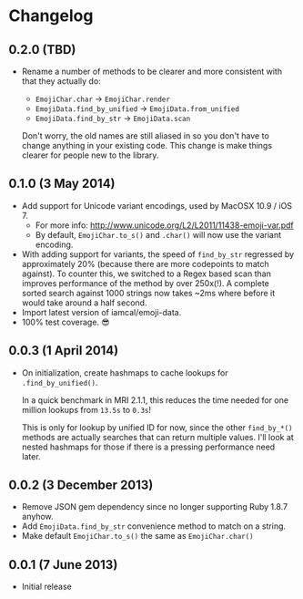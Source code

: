 # Changelog

## 0.2.0 (TBD)

 * Rename a number of methods to be clearer and more consistent with that they
   actually do:
     - `EmojiChar.char` → `EmojiChar.render`
     - `EmojiData.find_by_unified` → `EmojiData.from_unified`
     - `EmojiData.find_by_str` → `EmojiData.scan`

   Don't worry, the old names are still aliased in so you don't have to change
   anything in your existing code.  This change is make things clearer for
   people new to the library.

## 0.1.0 (3 May 2014)

 * Add support for Unicode variant encodings, used by MacOSX 10.9 / iOS 7.
   - For more info: http://www.unicode.org/L2/L2011/11438-emoji-var.pdf
   - By default, `EmojiChar.to_s()` and `.char()` will now use the variant
     encoding.
 * With adding support for variants, the speed of `find_by_str` regressed by
   approximately 20% (because there are more codepoints to match against). To
   counter this, we switched to a Regex based scan than improves performance of
   the method by over 250x(!).  A complete sorted search against 1000 strings
   now takes ~2ms where before it would take around a half second.
 * Import latest version of iamcal/emoji-data.
 * 100% test coverage. :sunglasses:

## 0.0.3 (1 April 2014)

 * On initialization, create hashmaps to cache lookups for `.find_by_unified()`.

   In a quick benchmark in MRI 2.1.1, this reduces the time needed for one
   million lookups from `13.5s` to `0.3s`!

   This is only for lookup by unified ID for now, since the other `find_by_*()`
   methods are actually searches that can return multiple values.  I'll look at
   nested hashmaps for those if there is a pressing performance need later.

## 0.0.2 (3 December 2013)

 * Remove JSON gem dependency since no longer supporting Ruby 1.8.7 anyhow.
 * Add `EmojiData.find_by_str` convenience method to match on a string.
 * Make default `EmojiChar.to_s()` the same as `EmojiChar.char()`


## 0.0.1 (7 June 2013)

 * Initial release
